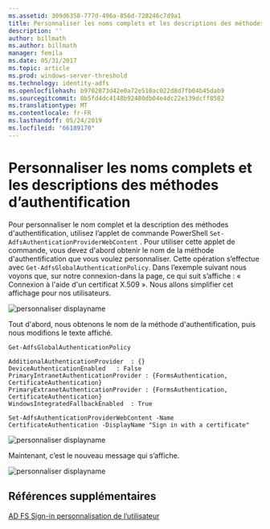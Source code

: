 ```yaml
---
ms.assetid: 309d6358-777d-496a-856d-728246c7d9a1
title: Personnaliser les noms complets et les descriptions des méthodes d’authentification
description: ''
author: billmath
ms.author: billmath
manager: femila
ms.date: 05/31/2017
ms.topic: article
ms.prod: windows-server-threshold
ms.technology: identity-adfs
ms.openlocfilehash: b9702873d42e0a72e510ac022d8d7fb04b45dab9
ms.sourcegitcommit: 0b5fd4dc4148b92480db04e4dc22e139dcff8582
ms.translationtype: MT
ms.contentlocale: fr-FR
ms.lasthandoff: 05/24/2019
ms.locfileid: "66189170"
---
```

# <a name="customize-the-display-names-and-descriptions-for-authentication-methods"></a>Personnaliser les noms complets et les descriptions des méthodes d’authentification 


Pour personnaliser le nom complet et la description des méthodes d'authentification, utilisez l’applet de commande PowerShell `Set-AdfsAuthenticationProviderWebContent` .  Pour utiliser cette applet de commande, vous devez d'abord obtenir le nom de la méthode d'authentification que vous voulez personnaliser.  Cette opération s’effectue avec `Get-AdfsGlobalAuthenticationPolicy`.  Dans l’exemple suivant nous voyons que, sur notre connexion\-dans la page, ce qui suit s’affiche :  « Connexion à l'aide d'un certificat X.509 ».  Nous allons simplifier cet affichage pour nos utilisateurs.  
  
![personnaliser displayname](media/AD-FS-user-sign-in-customization/ADFS_Customize_Update1.PNG)  
  
Tout d'abord, nous obtenons le nom de la méthode d'authentification, puis nous modifions le texte affiché.  
  
 
    Get-AdfsGlobalAuthenticationPolicy  
      
    AdditionalAuthenticationProvider  : {}  
    DeviceAuthenticationEnabled   : False  
    PrimaryIntranetAuthenticationProvider : {FormsAuthentication, CertificateAuthentication}  
    PrimaryExtranetAuthenticationProvider : {FormsAuthentication, CertificateAuthentication}  
    WindowsIntegratedFallbackEnabled  : True  
      
    Set-AdfsAuthenticationProviderWebContent -Name CertificateAuthentication -DisplayName "Sign in with a certificate"  
  
  
![personnaliser displayname](media/AD-FS-user-sign-in-customization/ADFS_Customize_Update2.PNG)  
  
Maintenant, c’est le nouveau message qui s’affiche.  
  
![personnaliser displayname](media/AD-FS-user-sign-in-customization/ADFS_Customize_Update3.PNG)  

## <a name="additional-references"></a>Références supplémentaires 
[AD FS Sign-in personnalisation de l’utilisateur](AD-FS-user-sign-in-customization.md) 
